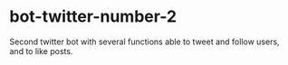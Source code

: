 # bot-twitter-number-2
Second twitter bot with several functions able to tweet and follow users, and to like posts.
